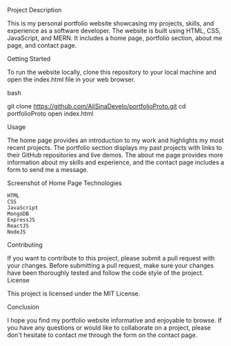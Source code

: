 Project Description

This is my personal portfolio website showcasing my projects, skills, and experience as a software developer. The website is built using HTML, CSS, JavaScript, and MERN. It includes a home page, portfolio section, about me page, and contact page.

Getting Started

To run the website locally, clone this repository to your local machine and open the index.html file in your web browser.

bash

git clone https://github.com/AliSinaDevelo/portfolioProto.git
cd portfolioProto
open index.html

Usage

The home page provides an introduction to my work and highlights my most recent projects. The portfolio section displays my past projects with links to their GitHub repositories and live demos. The about me page provides more information about my skills and experience, and the contact page includes a form to send me a message.

Screenshot of Home Page
Technologies

    HTML
    CSS
    JavaScript
    MongoDB
    ExpressJS
    ReactJS
    NodeJS

Contributing

If you want to contribute to this project, please submit a pull request with your changes. Before submitting a pull request, make sure your changes have been thoroughly tested and follow the code style of the project.
License

This project is licensed under the MIT License.

Conclusion

I hope you find my portfolio website informative and enjoyable to browse. If you have any questions or would like to collaborate on a project, please don't hesitate to contact me through the form on the contact page.
